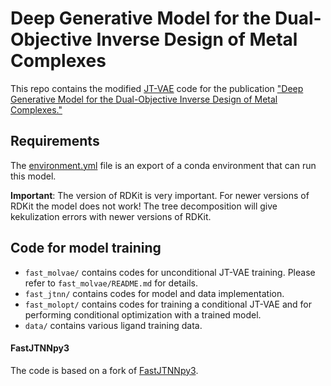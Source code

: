 # Deep Generative Model for the Dual-Objective Inverse Design of Metal Complexes

This repo contains the modified [JT-VAE](https://github.com/Bibyutatsu/FastJTNNpy3) code for the publication ["Deep Generative Model for the Dual-Objective Inverse Design of Metal Complexes."](https://doi.org/10.26434/chemrxiv-2024-mzs7b)

## Requirements

The [environment.yml](environment.yml) file is an export of a conda environment that can run this model.

**Important**:
The version of RDKit is very important. For newer versions of RDKit the model does not work!
The tree decomposition will give kekulization errors with newer versions of RDKit.

## Code for model training

- `fast_molvae/` contains codes for unconditional JT-VAE training. Please refer to `fast_molvae/README.md` for details.
- `fast_jtnn/` contains codes for model and data implementation.
- `fast_molopt/` contains codes for training a conditional JT-VAE and for performing conditional optimization with a trained model.
- `data/` contains various ligand training data.

#### FastJTNNpy3

The code is based on a fork of [FastJTNNpy3](https://github.com/Bibyutatsu/FastJTNNpy3).
